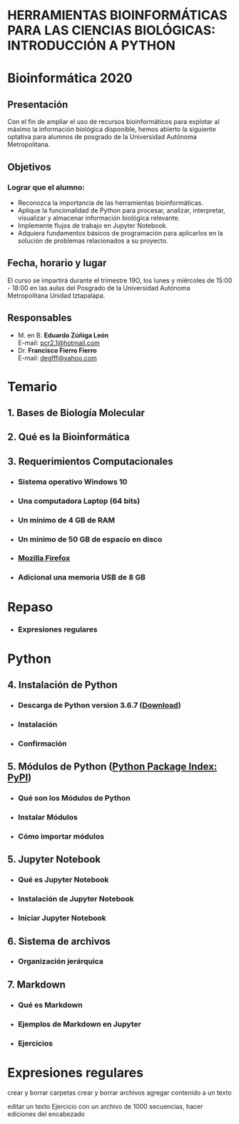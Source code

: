 # **HERRAMIENTAS BIOINFORMÁTICAS PARA LAS CIENCIAS BIOLÓGICAS: INTRODUCCIÓN A PYTHON**
# **Bioinformática 2020**
## Presentación
Con el fin de ampliar el uso de recursos bioinformáticos para explotar al máximo la información biológica disponible, hemos abierto la siguiente optativa para alumnos de posgrado de la Universidad Autónoma Metropolitana.
## Objetivos
### Lograr que el alumno:
* Reconozca la importancia de las herramientas bioinformáticas.
* Aplique la funcionalidad de Python para procesar, analizar, interpretar, visualizar y almacenar información biológica relevante.
* Implemente flujos de trabajo en Jupyter Notebook.
* Adquiera fundamentos básicos de programación para aplicarlos en la solución de problemas relacionados a su proyecto.
## Fecha, horario y lugar
El curso se impartirá durante el trimestre 19O, los lunes y miércoles de 15:00 - 18:00 en las aulas del Posgrado de la Universidad Autónoma Metropolitana Unidad Iztapalapa.
## Responsables
* M. en B. **Eduardo Zúñiga León**<br>
  E-mail: pcr2.1@hotmail.com<br>
* Dr. **Francisco Fierro Fierro**<br>
  E-mail: degfff@yahoo.com<br>
# **Temario**
## 1. Bases de Biología Molecular
## 2. Qué es la Bioinformática
## 3. Requerimientos Computacionales
* ### Sistema operativo Windows 10
* ### Una computadora Laptop (64 bits)
* ### Un mínimo de 4 GB de RAM
* ### Un mínimo de 50 GB de espacio en disco
* ### [Mozilla Firefox](https://www.mozilla.org/es-MX/firefox/windows/)
* ### Adicional una memoria USB de 8 GB
# **Repaso**
* ### Expresiones regulares
# **Python**
## 4. Instalación de Python
* ### Descarga de Python version 3.6.7 ([Download](https://www.python.org/ftp/python/3.6.7/python-3.6.7-amd64.exe))
* ### Instalación
* ### Confirmación
## 5. Módulos de Python ([Python Package Index: PyPI](https://pypi.org/))
* ### Qué son los Módulos de Python
* ### Instalar Módulos
* ### Cómo importar módulos
## 5. Jupyter Notebook
* ### Qué es Jupyter Notebook
* ### Instalación de Jupyter Notebook
* ### Iniciar Jupyter Notebook
## 6. Sistema de archivos
* ### Organización jerárquica
## 7. Markdown
* ### Qué es Markdown
* ### Ejemplos de Markdown en Jupyter
* ### Ejercicios



# Expresiones regulares

crear y borrar carpetas
crear y borrar archivos
agregar contenido a un texto

editar un texto
Ejercicio con un archivo de 1000 secuencias, hacer ediciones del encabezado
